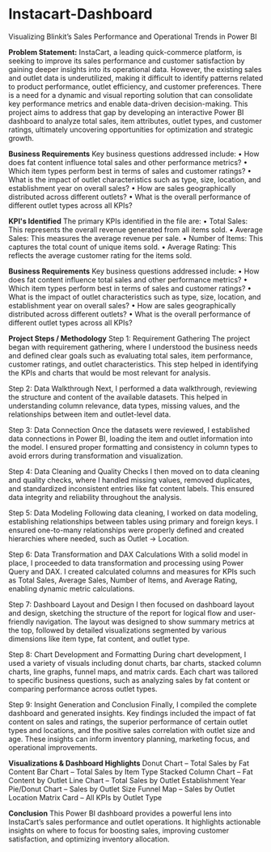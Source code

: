 # Instacart-Dashboard
Visualizing Blinkit’s Sales Performance and Operational Trends in Power BI

**Problem Statement:**
InstaCart, a leading quick-commerce platform, is seeking to improve its sales performance and customer satisfaction by gaining deeper insights into its operational data. However, the existing sales and outlet data is underutilized, making it difficult to identify patterns related to product performance, outlet efficiency, and customer preferences. There is a need for a dynamic and visual reporting solution that can consolidate key performance metrics and enable data-driven decision-making. This project aims to address that gap by developing an interactive Power BI dashboard to analyze total sales, item attributes, outlet types, and customer ratings, ultimately uncovering opportunities for optimization and strategic growth.

**Business Requirements**
Key business questions addressed include:
•	How does fat content influence total sales and other performance metrics?
•	Which item types perform best in terms of sales and customer ratings?
•	What is the impact of outlet characteristics such as type, size, location, and establishment year on overall sales?
•	How are sales geographically distributed across different outlets?
•	What is the overall performance of different outlet types across all KPIs?

**KPI's Identified**
The primary KPIs identified in the file are:
•	Total Sales: This represents the overall revenue generated from all items sold.
•	Average Sales: This measures the average revenue per sale.
•	Number of Items: This captures the total count of unique items sold.
•	Average Rating: This reflects the average customer rating for the items sold.

**Business Requirements**
Key business questions addressed include:
•	How does fat content influence total sales and other performance metrics?
•	Which item types perform best in terms of sales and customer ratings?
•	What is the impact of outlet characteristics such as type, size, location, and establishment year on overall sales?
•	How are sales geographically distributed across different outlets?
•	What is the overall performance of different outlet types across all KPIs?


**Project Steps / Methodology**
Step 1: Requirement Gathering
The project began with requirement gathering, where I understood the business needs and defined clear goals such as evaluating total sales, item performance, customer ratings, and outlet characteristics. This step helped in identifying the KPIs and charts that would be most relevant for analysis.

Step 2: Data Walkthrough
Next, I performed a data walkthrough, reviewing the structure and content of the available datasets. This helped in understanding column relevance, data types, missing values, and the relationships between item and outlet-level data.

Step 3: Data Connection
Once the datasets were reviewed, I established data connections in Power BI, loading the item and outlet information into the model. I ensured proper formatting and consistency in column types to avoid errors during transformation and visualization.

Step 4: Data Cleaning and Quality Checks
I then moved on to data cleaning and quality checks, where I handled missing values, removed duplicates, and standardized inconsistent entries like fat content labels. This ensured data integrity and reliability throughout the analysis.

Step 5: Data Modeling
Following data cleaning, I worked on data modeling, establishing relationships between tables using primary and foreign keys. I ensured one-to-many relationships were properly defined and created hierarchies where needed, such as Outlet → Location.

Step 6: Data Transformation and DAX Calculations
With a solid model in place, I proceeded to data transformation and processing using Power Query and DAX. I created calculated columns and measures for KPIs such as Total Sales, Average Sales, Number of Items, and Average Rating, enabling dynamic metric calculations.

Step 7: Dashboard Layout and Design
I then focused on dashboard layout and design, sketching the structure of the report for logical flow and user-friendly navigation. The layout was designed to show summary metrics at the top, followed by detailed visualizations segmented by various dimensions like item type, fat content, and outlet type.

Step 8: Chart Development and Formatting
During chart development, I used a variety of visuals including donut charts, bar charts, stacked column charts, line graphs, funnel maps, and matrix cards. Each chart was tailored to specific business questions, such as analyzing sales by fat content or comparing performance across outlet types.

Step 9: Insight Generation and Conclusion
Finally, I compiled the complete dashboard and generated insights. Key findings included the impact of fat content on sales and ratings, the superior performance of certain outlet types and locations, and the positive sales correlation with outlet size and age. These insights can inform inventory planning, marketing focus, and operational improvements.

**Visualizations & Dashboard Highlights**
Donut Chart – Total Sales by Fat Content
Bar Chart – Total Sales by Item Type
Stacked Column Chart – Fat Content by Outlet
Line Chart – Total Sales by Outlet Establishment Year
Pie/Donut Chart – Sales by Outlet Size
Funnel Map – Sales by Outlet Location
Matrix Card – All KPIs by Outlet Type

**Conclusion**
This Power BI dashboard provides a powerful lens into InstaCart’s sales performance and outlet operations. It highlights actionable insights on where to focus for boosting sales, improving customer satisfaction, and optimizing inventory allocation.
